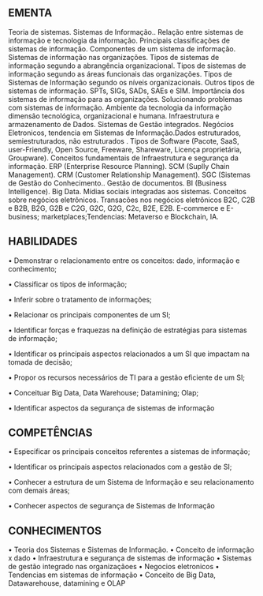 ## EMENTA
Teoria de sistemas. Sistemas de Informação.. Relação entre sistemas de informação e tecnologia 
da informação. Principais classificações de sistemas de informação. Componentes de um sistema 
de informação. Sistemas de informação nas organizações. Tipos de sistemas de informação 
segundo a abrangência organizacional. Tipos de sistemas de informação segundo as áreas 
funcionais das organizações. Tipos de Sistemas de Informação segundo os níveis organizacionais. 
Outros tipos de sistemas de informação. SPTs, SIGs, SADs, SAEs e SIM. Importância dos sistemas 
de informação para as organizações. Solucionando problemas com sistemas de informação. 
Ambiente da tecnologia da informação dimensão tecnológica, organizacional e humana. 
Infraestrutura e armazenamento de Dados. Sistemas de Gestão integrados. Negócios Eletronicos, 
tendencia em Sistemas de Informação.Dados estruturados, semiestruturados, não estruturados .
Tipos de Software (Pacote, SaaS, user-Friendly, Open Source, Freeware, Shareware, Licença 
proprietária, Groupware). Conceitos fundamentais de Infraestrutura e segurança da informação.
ERP (Enterprise Resource Planning). SCM (Suplly Chain Management). CRM (Customer 
Relationship Management). SGC (Sistemas de Gestão do Conhecimento.. Gestão de documentos. 
BI (Business Intelligence). Big Data. Mídias sociais integradas aos sistemas. Conceitos sobre 
negócios eletrônicos. Transacões nos negócios eletrônicos B2C, C2B e B2B, B2G, G2B e C2G, 
G2C, G2G, C2c, B2E, E2B. E-commerce e E-business; marketplaces;Tendencias: Metaverso e 
Blockchain, IA.
## HABILIDADES
• Demonstrar o relacionamento entre os conceitos: dado, informação e conhecimento; 

• Classificar os tipos de informação; 

• Inferir sobre o tratamento de informações; 

• Relacionar os principais componentes de um SI; 

• Identificar forças e fraquezas na definição de estratégias para sistemas de informação;

• Identificar os principais aspectos relacionados a um SI que impactam na tomada de decisão;

• Propor os recursos necessários de TI para a gestão eficiente de um SI; 

• Conceituar Big Data, Data Warehouse; Datamining; Olap;

• Identificar aspectos da segurança de sistemas de informação
## COMPETÊNCIAS
• Especificar os principais conceitos referentes a sistemas de informação;

• Identificar os principais aspectos relacionados com a gestão de SI; 

• Conhecer a estrutura de um Sistema de Informação e seu relacionamento com demais áreas;

• Conhecer aspectos de segurança de Sistemas de Informação
## CONHECIMENTOS
• Teoria dos Sistemas e Sistemas de Informação.
• Conceito de informação x dado
• Infraestrutura e segurança de sistemas de informação
• Sistemas de gestão integrado nas organizaçãoes
• Negocios eletronicos
• Tendencias em sistemas de informação
• Conceito de Big Data, Datawarehouse, datamining e OLAP

